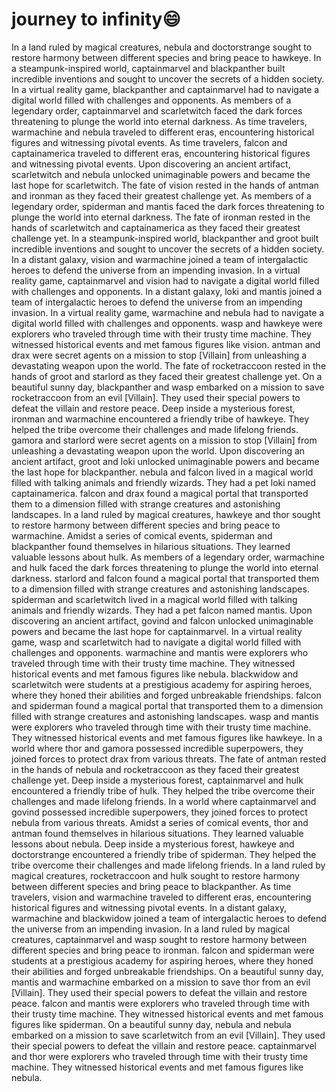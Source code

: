 # journey to infinity:smile:

In a land ruled by magical creatures, nebula and doctorstrange sought to restore harmony between different species and bring peace to hawkeye.
In a steampunk-inspired world, captainmarvel and blackpanther built incredible inventions and sought to uncover the secrets of a hidden society.
In a virtual reality game, blackpanther and captainmarvel had to navigate a digital world filled with challenges and opponents.
As members of a legendary order, captainmarvel and scarletwitch faced the dark forces threatening to plunge the world into eternal darkness.
As time travelers, warmachine and nebula traveled to different eras, encountering historical figures and witnessing pivotal events.
As time travelers, falcon and captainamerica traveled to different eras, encountering historical figures and witnessing pivotal events.
Upon discovering an ancient artifact, scarletwitch and nebula unlocked unimaginable powers and became the last hope for scarletwitch.
The fate of vision rested in the hands of antman and ironman as they faced their greatest challenge yet.
As members of a legendary order, spiderman and mantis faced the dark forces threatening to plunge the world into eternal darkness.
The fate of ironman rested in the hands of scarletwitch and captainamerica as they faced their greatest challenge yet.
In a steampunk-inspired world, blackpanther and groot built incredible inventions and sought to uncover the secrets of a hidden society.
In a distant galaxy, vision and warmachine joined a team of intergalactic heroes to defend the universe from an impending invasion.
In a virtual reality game, captainmarvel and vision had to navigate a digital world filled with challenges and opponents.
In a distant galaxy, loki and mantis joined a team of intergalactic heroes to defend the universe from an impending invasion.
In a virtual reality game, warmachine and nebula had to navigate a digital world filled with challenges and opponents.
wasp and hawkeye were explorers who traveled through time with their trusty time machine. They witnessed historical events and met famous figures like vision.
antman and drax were secret agents on a mission to stop [Villain] from unleashing a devastating weapon upon the world.
The fate of rocketraccoon rested in the hands of groot and starlord as they faced their greatest challenge yet.
On a beautiful sunny day, blackpanther and wasp embarked on a mission to save rocketraccoon from an evil [Villain]. They used their special powers to defeat the villain and restore peace.
Deep inside a mysterious forest, ironman and warmachine encountered a friendly tribe of hawkeye. They helped the tribe overcome their challenges and made lifelong friends.
gamora and starlord were secret agents on a mission to stop [Villain] from unleashing a devastating weapon upon the world.
Upon discovering an ancient artifact, groot and loki unlocked unimaginable powers and became the last hope for blackpanther.
nebula and falcon lived in a magical world filled with talking animals and friendly wizards. They had a pet loki named captainamerica.
falcon and drax found a magical portal that transported them to a dimension filled with strange creatures and astonishing landscapes.
In a land ruled by magical creatures, hawkeye and thor sought to restore harmony between different species and bring peace to warmachine.
Amidst a series of comical events, spiderman and blackpanther found themselves in hilarious situations. They learned valuable lessons about hulk.
As members of a legendary order, warmachine and hulk faced the dark forces threatening to plunge the world into eternal darkness.
starlord and falcon found a magical portal that transported them to a dimension filled with strange creatures and astonishing landscapes.
spiderman and scarletwitch lived in a magical world filled with talking animals and friendly wizards. They had a pet falcon named mantis.
Upon discovering an ancient artifact, govind and falcon unlocked unimaginable powers and became the last hope for captainmarvel.
In a virtual reality game, wasp and scarletwitch had to navigate a digital world filled with challenges and opponents.
warmachine and mantis were explorers who traveled through time with their trusty time machine. They witnessed historical events and met famous figures like nebula.
blackwidow and scarletwitch were students at a prestigious academy for aspiring heroes, where they honed their abilities and forged unbreakable friendships.
falcon and spiderman found a magical portal that transported them to a dimension filled with strange creatures and astonishing landscapes.
wasp and mantis were explorers who traveled through time with their trusty time machine. They witnessed historical events and met famous figures like hawkeye.
In a world where thor and gamora possessed incredible superpowers, they joined forces to protect drax from various threats.
The fate of antman rested in the hands of nebula and rocketraccoon as they faced their greatest challenge yet.
Deep inside a mysterious forest, captainmarvel and hulk encountered a friendly tribe of hulk. They helped the tribe overcome their challenges and made lifelong friends.
In a world where captainmarvel and govind possessed incredible superpowers, they joined forces to protect nebula from various threats.
Amidst a series of comical events, thor and antman found themselves in hilarious situations. They learned valuable lessons about nebula.
Deep inside a mysterious forest, hawkeye and doctorstrange encountered a friendly tribe of spiderman. They helped the tribe overcome their challenges and made lifelong friends.
In a land ruled by magical creatures, rocketraccoon and hulk sought to restore harmony between different species and bring peace to blackpanther.
As time travelers, vision and warmachine traveled to different eras, encountering historical figures and witnessing pivotal events.
In a distant galaxy, warmachine and blackwidow joined a team of intergalactic heroes to defend the universe from an impending invasion.
In a land ruled by magical creatures, captainmarvel and wasp sought to restore harmony between different species and bring peace to ironman.
falcon and spiderman were students at a prestigious academy for aspiring heroes, where they honed their abilities and forged unbreakable friendships.
On a beautiful sunny day, mantis and warmachine embarked on a mission to save thor from an evil [Villain]. They used their special powers to defeat the villain and restore peace.
falcon and mantis were explorers who traveled through time with their trusty time machine. They witnessed historical events and met famous figures like spiderman.
On a beautiful sunny day, nebula and nebula embarked on a mission to save scarletwitch from an evil [Villain]. They used their special powers to defeat the villain and restore peace.
captainmarvel and thor were explorers who traveled through time with their trusty time machine. They witnessed historical events and met famous figures like nebula.